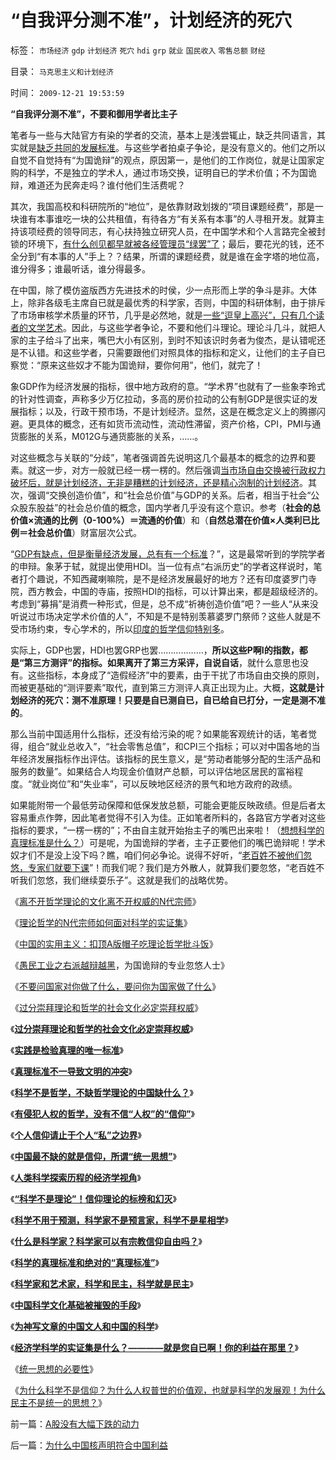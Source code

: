 # “自我评分测不准”，计划经济的死穴

标签： `市场经济` `gdp` `计划经济` `死穴` `hdi` `grp` `就业` `国民收入` `零售总额` `财经` 

目录： `马克思主义和计划经济`

时间： `2009-12-21 19:53:59`

**“自我评分测不准”，不要和御用学者比主子**

笔者与一些与大陆官方有染的学者的交流，基本上是浅尝辄止，缺乏共同语言，其实就是[缺乏共同的发展标准](../../../2009/11/26/真理标准不一导致文明的冲突.md)。与这些学者拍桌子争论，是没有意义的。他们之所以自觉不自觉持有“为国诡辩”的观点，原因第一，是他们的工作岗位，就是让国家定购的科学，不是独立的学术人，通过市场交换，证明自已的学术价值；不为国诡辩，难道还为民奔走吗？谁付他们生活费呢？

其次，我国高校和科研院所的“地位”，是依靠财政划拨的“项目课题经费”，那是一块谁有本事谁吃一块的公共租值，有待各方“有关系有本事”的人寻租开发。就算主持该项经费的领导同志，有心扶持独立研究人员，在中国学术和个人言路完全被封锁的环境下，[有什么创见都早就被各经管理员“绿罢”了](../../../2009/12/8/中国科学文化基础被摧毁的手段.md)；最后，要花光的钱，还不全分到“有本事的人”手上？？结果，所谓的课题经费，就是谁在金字塔的地位高，谁分得多；谁最听话，谁分得最多。

在中国，除了模仿盗版西方先进技术的时侯，少一点形而上学的争斗是非。大体上，除非各级毛主席自已就是最优秀的科学家，否则，中国的科研体制，由于排斥了市场审核学术质量的环节，几乎是必然地，就是[一些“逗皇上高兴”，只有几个读者的文学艺术](../../../2009/12/8/为神写文章的中国文人和中国的科学.md)。因此，与这些学者争论，不要和他们斗理论。理论斗几斗，就把人家的主子给斗了出来，嘴巴大小有区别，到时不知该识时务者为俊杰，是认错呢还是不认错。和这些学者，只需要跟他们对照具体的指标和定义，让他们的主子自已察觉：“原来这些奴才不能为国诡辩，要你何用”，他们，就完了！

象GDP作为经济发展的指标，很中地方政府的意。“学术界”也就有了一些象李玲式的针对性调查，声称多少万亿拉动，多高的房价拉动的公有制GDP是很实证的发展指标；以及，行政干预市场，不是计划经济。显然，这是在概念定义上的腾挪闪避。更具体的概念，还有如货币流动性，流动性滞留，资产价格，CPI，PMI与通货膨胀的关系，M012G与通货膨胀的关系，……。

对这些概念与关联的“分歧”，笔者强调首先说明这几个最基本的概念的边界和要素。就这一步，对方一般就已经一楞一楞的。然后强调[当市场自由交换被行政权力破坏后，就是计划经济，无非是糟糕的计划经济，还是精心泡制的计划经济](../../../2009/2/5/市场经济的自由交换原则不容争辩.md)。其次，强调“交换创造价值”，和“社会总价值”与GDP的关系。后者，相当于社会“公众股东股益”的社会总价值的概念，国内学者几乎没有这个意识。参考（**社会的总价值×流通的比例（0-100%）＝流通的价值**）和（**自然总潜在价值×人类利已比例＝社会总价值**）财富层次公式。

“[GDP有缺点，但是衡量经济发展，总有有一个标准](../../../2008/7/6/什么是社会生产的价值？什么是GDP？.md)？”，这是最常听到的学院学者的申辩。象茅于轼，就提出使用HDI。当一位有点“右派历史”的学者这样说时，笔者打个趣说，不知西藏喇嘛院，是不是经济发展最好的地方？还有印度婆罗门寺院，西方教会，中国的寺庙，按照HDI的指标，可以计算出来，都是超级经济的。考虑到“募捐”是消费一种形式，但是，总不成“祈祷创造价值”吧？一些人“从来没听说过市场决定学术价值的人”，不知是不是特别羡慕婆罗门祭师？这些人就是不受市场约束，专心学术的，所以[印度的哲学信仰特别多](../../../2008/12/23/印度信仰，沉重的精神负担.md)。

实际上，GDP也罢，HDI也罢GRP也罢………………，**所以这些P啊I的指数，都是“第三方测评”的指标。如果离开了第三方采评，自说自话**，就什么意思也没有。这些指标，本身成了“造假经济”中的要素，由于干扰了市场自由交换的原则，而被更基础的“测评要素”取代，直到第三方测评人真正出现为止。大概，**这就是计划经济的死穴：测不准原理！只要是自已测自已，自已给自已打分，一定是测不准的**。

那么当前中国适用什么指标，还没有给污染的呢？如果能客观统计的话，笔者觉得，组合“就业总收入”，“社会零售总值”，和CPI三个指标；可以对中国各地的当年经济发展指标作出评估。该指标的民生意义，是“劳动者能够分配的生活产品和服务的数量”。如果结合人均现金价值财产总额，可以评估地区居民的富裕程度。“就业岗位”和“失业率”，可以反映地区经济的景气和地方政府的政绩。

如果能附带一个最低劳动保障和低保发放总额，可能会更能反映政绩。但是后者太容易重点作弊，因此笔者觉得不引入为佳。正如笔者所料的，各路官方学者对这些指标的要求，“一楞一楞的”；不由自主就开始抬主子的嘴巴出来啦！（[想想科学的真理标准是什么？](../../../2009/12/4/科学的真理标准和绝对的“真理标准”.md)）可是呢，为国诡辩的学者，主子正要他们的嘴巴诡辩呢！学术奴才们不是没上没下吗？瞧，咱们何必争论。说得不好听，“[老百姓不被他们忽悠，专家们就要下课](../../../2009/5/5/假装无私！专业化打哑迷诡辩的中国式专家.md)”！而我们呢？我们是方外散人，就算我们要忽悠，“老百姓不听我们忽悠，我们继续耍乐子”。这就是我们的战略优势。

《[离不开哲学理论的文化离不开权威的N代宗师](../../../2009/7/27/离不开哲学理论的文化离不开权威的N代宗师.md)》

《[理论哲学的N代宗师如何面对科学的实证集](../../../2009/7/27/理论哲学的N代宗师如何面对科学的实证集.md)》

《[中国的实用主义：扣顶A版帽子吃理论哲学批斗饭](../../../2009/7/27/实用主义的现代愚民制造业.md)》

《[愚民工业之右派越辩越黑](../../../2009/7/27/可爱右派越辩越黑.md)，为国诡辩的专业忽悠人士》

《[不要问国家对你做了什么，要问你为国家做了什么](../../../2009/7/28/不要问国家对你做了什么，要问你为国家做了什么.md)》

《[过分崇拜理论和哲学的社会文化必定崇拜权威](../../../2009/7/29/过分崇拜理论和哲学的社会文化必定崇拜权威.md)》

《[**过分崇拜理论和哲学的社会文化必定崇拜权威**](../../../2009/7/29/过分崇拜理论和哲学的社会文化必定崇拜权威.md)》

《[**实践是检验真理的唯一标准**](../../../2009/11/25/实践是检验哲学的唯一标准.md)》

《[**真理标准不一导致文明的冲突**](../../../2009/11/26/真理标准不一导致文明的冲突.md)》

《[**科学不是哲学，不缺哲学理论的中国缺什么？**](../../../2009/11/27/科学不是哲学，不缺哲学理论的中国缺什么？.md)》

《[**有侵犯人权的哲学，没有不信“人权”的“信仰”**](../../../2009/11/27/有侵犯人权的哲学，没有不信“人权”的“信仰”.md)》

《[**个人信仰请止于个人“私”之边界**](../../../2009/11/27/个人信仰请止于个人“私”之边界.md)》

《[**中国最不缺的就是信仰，所谓“统一思想”**](../../../2009/11/27/中国最不缺的就是信仰，所谓“统一思想”.md)》

《[**人类科学探索历程的经济学视角**](../../../2009/11/28/人类科学探索历程的经济学视角.md)》

《[**“科学不是理论”！信仰理论的标榜和幻灭**](../../../2009/11/29/“科学不是理论”！信仰理论的标榜和幻灭.md)》

《[**科学不用于预测，科学家不是预言家，科学不是星相学**](../../../2009/12/2/科学不用于预测，科学家不是预言家，科学不是星相学.md)》

《[**什么是科学家？科学家可以有宗教信仰自由吗？**](../../../2009/12/2/什么是科学家？科学家可以有宗教信仰自由吗？.md)》

《[**科学的真理标准和绝对的“真理标准”**](../../../2009/12/4/科学的真理标准和绝对的“真理标准”.md)》

《[**科学家和艺术家，科学和民主，科学就是民主**](../../../2009/12/7/科学家和艺术家，科学和民主.md)》

《[**中国科学文化基础被摧毁的手段**](../../../2009/12/8/中国科学文化基础被摧毁的手段.md)》

《[**为神写文章的中国文人和中国的科学**](../../../2009/12/8/为神写文章的中国文人和中国的科学.md)》

《[**经济学科学的实证集是什么？————就是您自已啊！你的利益在那里？**](../../../2009/12/14/经济学科学的实证集是什么？.md)》

《[统一思想的必要性](../../../2009/12/16/统一思想的必要性.md)》

《[为什么科学不是信仰？为什么人权普世的价值观，也就是科学的发展观！为什么民主不是统一的思想？](../../../2009/12/17/为什么科学不是信仰？为什么普价就是科学的发展观.md)》



前一篇：[A股没有大幅下跌的动力](../../../2009/12/21/A股没有大幅下跌的动力.md)

后一篇：[为什么中国核声明符合中国利益](../../../2009/12/21/为什么中国核声明符合中国利益.md)